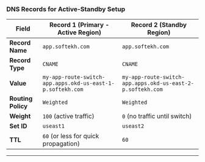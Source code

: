 
### DNS Records for Active-Standby Setup

| Field            | Record 1 (Primary - Active Region)                              | Record 2 (Standby Region)                                  |
|------------------|------------------------------------------------------------------|-------------------------------------------------------------|
| **Record Name**  | `app.softekh.com`                                               | `app.softekh.com`                                           |
| **Record Type**  | `CNAME`                                                         | `CNAME`                                                     |
| **Value**        | `my-app-route-switch-app.apps.okd-us-east-1-p.softekh.com`     | `my-app-route-switch-app.apps.okd-us-east-2-p.softekh.com` |
| **Routing Policy**| `Weighted`                                                     | `Weighted`                                                  |
| **Weight**       | `100` (active traffic)                                          | `0` (no traffic until switch)                               |
| **Set ID**       | `useast1`                                                       | `useast2`                                                   |
| **TTL**          | `60` (or less for quick propagation)                            | `60`                                                        |
---------------------------------------------------------------------------------------------------------------------------------------------
